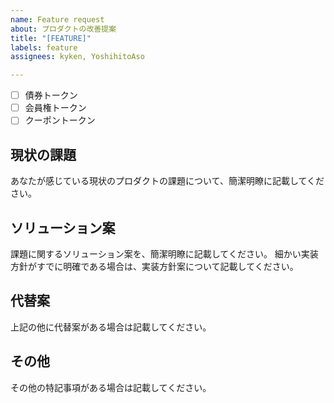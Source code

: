 ```yaml
---
name: Feature request
about: プロダクトの改善提案
title: "[FEATURE]"
labels: feature
assignees: kyken, YoshihitoAso

---
```


- [ ] 債券トークン
- [ ] 会員権トークン
- [ ] クーポントークン

## 現状の課題
あなたが感じている現状のプロダクトの課題について、簡潔明瞭に記載してください。

## ソリューション案
課題に関するソリューション案を、簡潔明瞭に記載してください。
細かい実装方針がすでに明確である場合は、実装方針案について記載してください。

## 代替案
上記の他に代替案がある場合は記載してください。

## その他
その他の特記事項がある場合は記載してください。
